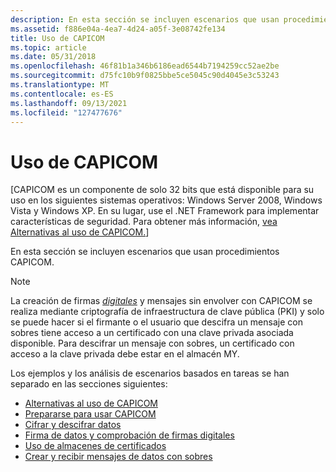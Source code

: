 ```yaml
---
description: En esta sección se incluyen escenarios que usan procedimientos CAPICOM.
ms.assetid: f886e04a-4ea7-4d24-a05f-3e08742fe134
title: Uso de CAPICOM
ms.topic: article
ms.date: 05/31/2018
ms.openlocfilehash: 46f81b1a346b6186ead6544b7194259cc52ae2be
ms.sourcegitcommit: d75fc10b9f0825bbe5ce5045c90d4045e3c53243
ms.translationtype: MT
ms.contentlocale: es-ES
ms.lasthandoff: 09/13/2021
ms.locfileid: "127477676"
---
```

# <a name="using-capicom"></a>Uso de CAPICOM

\[CAPICOM es un componente de solo 32 bits que está disponible para su uso en los siguientes sistemas operativos: Windows Server 2008, Windows Vista y Windows XP. En su lugar, use el .NET Framework para implementar características de seguridad. Para obtener más información, [vea Alternativas al uso de CAPICOM.](alternatives-to-using-capicom.md)\]

En esta sección se incluyen escenarios que usan procedimientos CAPICOM.

> [!Note]  
> La creación de firmas [*digitales*](../secgloss/d-gly.md) y mensajes sin envolver con CAPICOM se realiza mediante criptografía de infraestructura de clave pública (PKI) y solo se puede hacer si el firmante o el usuario que descifra un mensaje con sobres tiene acceso a un certificado con una clave privada asociada disponible. Para descifrar un mensaje con sobres, un certificado con acceso a la clave privada debe estar en el almacén MY.

 

Los ejemplos y los análisis de escenarios basados en tareas se han separado en las secciones siguientes:

-   [Alternativas al uso de CAPICOM](alternatives-to-using-capicom.md)
-   [Prepararse para usar CAPICOM](getting-ready-to-use-capicom.md)
-   [Cifrar y descifrar datos](encrypting-and-decrypting-data.md)
-   [Firma de datos y comprobación de firmas digitales](signing-data-and-verifying-digital-signatures.md)
-   [Uso de almacenes de certificados](using-certificate-stores.md)
-   [Crear y recibir mensajes de datos con sobres](creating-and-receiving-enveloped-data-messages-in-capicom.md)

 

 
